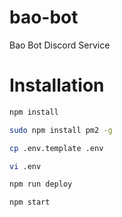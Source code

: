 # bao-bot
Bao Bot Discord Service

# Installation
```bash
npm install

sudo npm install pm2 -g

cp .env.template .env

vi .env

npm run deploy

npm start
```
